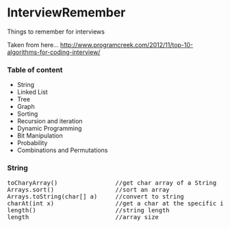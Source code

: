 InterviewRemember
=================

Things to remember for interviews

Taken from here... <a>http://www.programcreek.com/2012/11/top-10-algorithms-for-coding-interview/</a>

<h3>Table of content</h3>
<ul id="tableOfContent">
  <li><a onclick="window.location.href = '#string';">String</a></li>
  <li>Linked List</li>
  <li>Tree</li>
  <li>Graph</li>
  <li>Sorting</li>
  <li>Recursion and iteration</li>
  <li>Dynamic Programming</li>
  <li>Bit Manipulation</li>
  <li>Probability</li>
  <li>Combinations and Permutations</li>
</ul>

<h3 id="string">String</h3>
<pre>
toCharyArray()                //get char array of a String
Arrays.sort()                 //sort an array
Arrays.toString(char[] a)     //convert to string
charAt(int x)                 //get a char at the specific index
length()                      //string length
length                        //array size
</pre>

